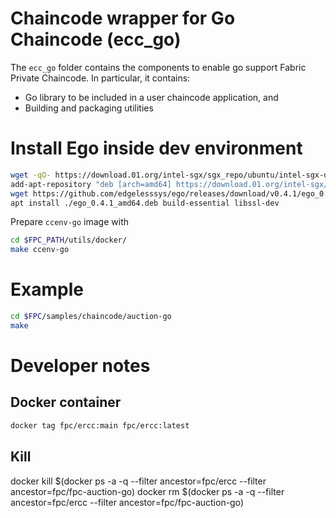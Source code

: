 <!---
Licensed under Creative Commons Attribution 4.0 International License
https://creativecommons.org/licenses/by/4.0/
--->
# Chaincode wrapper for Go Chaincode (ecc_go)

The `ecc_go` folder contains the components to enable go support Fabric Private Chaincode.
In particular, it contains: 

- Go library to be included in a user chaincode application, and
- Building and packaging utilities


# Install Ego inside dev environment

```bash
wget -qO- https://download.01.org/intel-sgx/sgx_repo/ubuntu/intel-sgx-deb.key | apt-key add
add-apt-repository "deb [arch=amd64] https://download.01.org/intel-sgx/sgx_repo/ubuntu `lsb_release -cs` main"
wget https://github.com/edgelesssys/ego/releases/download/v0.4.1/ego_0.4.1_amd64.deb
apt install ./ego_0.4.1_amd64.deb build-essential libssl-dev
```

Prepare `ccenv-go` image with
```bash
cd $FPC_PATH/utils/docker/
make ccenv-go
```

# Example

```bash
cd $FPC/samples/chaincode/auction-go
make 
```

# Developer notes

## Docker container

```bash
docker tag fpc/ercc:main fpc/ercc:latest
```

## Kill

docker kill $(docker ps -a -q --filter ancestor=fpc/ercc --filter ancestor=fpc/fpc-auction-go)
docker rm $(docker ps -a -q --filter ancestor=fpc/ercc --filter ancestor=fpc/fpc-auction-go)